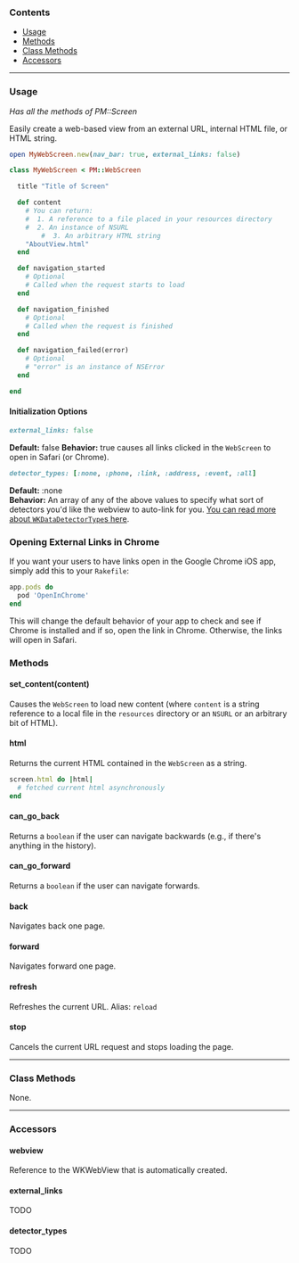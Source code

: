 ### Contents

* [Usage](#usage)
* [Methods](#methods)
* [Class Methods](#class-methods)
* [Accessors](#accessors)

---

### Usage

*Has all the methods of PM::Screen*

Easily create a web-based view from an external URL, internal HTML file, or HTML string.

```ruby
open MyWebScreen.new(nav_bar: true, external_links: false)
```

```ruby
class MyWebScreen < PM::WebScreen

  title "Title of Screen"

  def content
  	# You can return:
  	#  1. A reference to a file placed in your resources directory
  	#  2. An instance of NSURL
        #  3. An arbitrary HTML string
    "AboutView.html"
  end

  def navigation_started
    # Optional
    # Called when the request starts to load
  end

  def navigation_finished
    # Optional
    # Called when the request is finished
  end

  def navigation_failed(error)
    # Optional
    # "error" is an instance of NSError
  end

end
```

#### Initialization Options

```ruby
external_links: false
```

**Default:** false
**Behavior:** true causes all links clicked in the `WebScreen` to open in Safari (or Chrome).

```ruby
detector_types: [:none, :phone, :link, :address, :event, :all]
```

**Default:** :none  
**Behavior:** An array of any of the above values to specify what sort of detectors you'd like the webview to auto-link for you. [You can read more about `WKDataDetectorType`s here](https://developer.apple.com/documentation/webkit/wkdatadetectortypes?language=objc).

### Opening External Links in Chrome

If you want your users to have links open in the Google Chrome iOS app, simply add this to your `Rakefile`:

```ruby
app.pods do
  pod 'OpenInChrome'
end
```

This will change the default behavior of your app to check and see if Chrome is installed and if so, open the link in Chrome. Otherwise, the links will open in Safari.

### Methods

#### set_content(content)

Causes the `WebScreen` to load new content (where `content` is a string reference to a local file in the `resources` directory or an `NSURL` or an arbitrary bit of HTML).

#### html

Returns the current HTML contained in the `WebScreen` as a string.

```ruby
screen.html do |html|
  # fetched current html asynchronously
end
```

#### can_go_back

Returns a `boolean` if the user can navigate backwards (e.g., if there's anything in the history).

#### can_go_forward

Returns a `boolean` if the user can navigate forwards.

#### back

Navigates back one page.

#### forward

Navigates forward one page.

#### refresh

Refreshes the current URL. Alias: `reload`

#### stop

Cancels the current URL request and stops loading the page.

---

### Class Methods

None.

---

### Accessors

#### webview

Reference to the WKWebView that is automatically created.

#### external_links

TODO

#### detector_types

TODO
